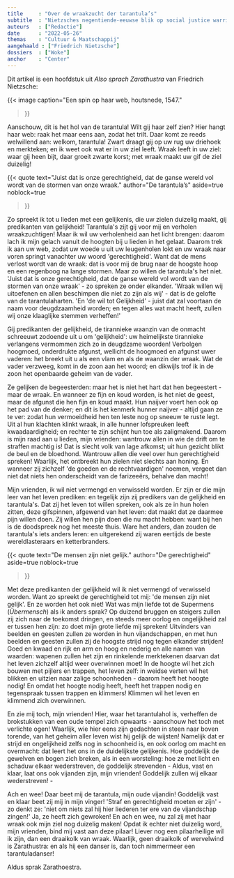 ```yaml
---
title     : "Over de wraakzucht der tarantula’s"
subtitle  : "Nietzsches negentiende-eeuwse blik op social justice warriors"
auteurs   : ["Redactie"]
date      : "2022-05-26"
themas    : "Cultuur & Maatschappij"
aangehaald : ["Friedrich Nietzsche"]
dossiers  : ["Woke"]
anchor    : "Center"
---
```


Dit artikel is een hoofdstuk uit _Also sprach Zarathustra_ van Friedrich Nietzsche:

{{< image
	caption="Een spin op haar web, houtsnede, 1547."
>}}

Aanschouw, dit is het hol van de tarantula! Wilt gij haar zelf zien? Hier hangt haar web: raak het maar eens aan, zodat het trilt. Daar komt ze reeds welwillend aan: welkom, tarantula! Zwart draagt gij op uw rug uw driehoek en merkteken; en ik weet ook wat er in uw ziel leeft. Wraak leeft in uw ziel: waar gij heen bijt, daar groeit zwarte korst; met wraak maakt uw gif de ziel duizelig!

{{< quote
	text="Juist dat is onze gerechtigheid, dat de ganse wereld vol wordt van de stormen van onze wraak."
	author="De tarantula’s"
	aside=true
	noblock=true
>}}

Zo spreekt ik tot u lieden met een gelijkenis, die uw zielen duizelig maakt, gij predikanten van gelijkheid! Tarantula's zijt gij voor mij en verholen wraakzuchtigen! Maar ik wil uw verholenheid aan het licht brengen: daarom lach ik mijn gelach vanuit de hoogten bij u lieden in het gelaat. Daarom trek ik aan uw web, zodat uw woede u uit uw leugenholen lokt en uw wraak naar voren springt vanachter uw woord 'gerechtigheid'. Want dat de mens verlost wordt van de wraak: dat is voor mij de brug naar de hoogste hoop en een regenboog na lange stormen. Maar zo willen de tarantula's het niet. 'Juist dat is onze gerechtigheid, dat de ganse wereld vol wordt van de stormen van onze wraak' - zo spreken ze onder elkander. 'Wraak willen wij uitoefenen en allen beschimpen die niet zo zijn als wij' - dat is de gelofte van de tarantulaharten. 'En 'de wil tot Gelijkheid' - juist dat zal voortaan de naam voor deugdzaamheid worden; en tegen alles wat macht heeft, zullen wij onze klaaglijke stemmen verheffen!'

Gij predikanten der gelijkheid, de tirannieke waanzin van de onmacht schreeuwt zodoende uit u om 'gelijkheid': uw heimelijkste tirannieke verlangens vermommen zich zo in deugdzame woorden! Verbolgen hoogmoed, onderdrukte afgunst, wellicht de hoogmoed en afgunst uwer vaderen: het breekt uit u als een vlam en als de waanzin der wraak. Wat de vader verzweeg, komt in de zoon aan het woord; en dikwijls trof ik in de zoon het openbaarde geheim van de vader.

Ze gelijken de begeesterden: maar het is niet het hart dat hen begeestert - maar de wraak. En wanneer ze fijn en koud worden, is het niet de geest, maar de afgunst die hen fijn en koud maakt. Hun naijver voert hen ook op het pad van de denker; en dit is het kenmerk hunner naijver - altijd gaan ze te ver: zodat hun vermoeidheid hen ten leste nog op sneeuw te ruste legt. Uit al hun klachten klinkt wraak, in alle hunner lofspreuken leeft kwaadaardigheid; en rechter te zijn schijnt hun toe als zaligmakend. Daarom is mijn raad aan u lieden, mijn vrienden: wantrouw allen in wie de drift om te straffen machtig is! Dat is slecht volk van lage afkomst; uit hun gezicht blikt de beul en de bloedhond. Wantrouw allen die veel over hun gerechtigheid spreken! Waarlijk, het ontbreekt hun zielen niet slechts aan honing. En wanneer zij zichzelf 'de goeden en de rechtvaardigen' noemen, vergeet dan niet dat niets hen onderscheidt van de farizeeërs, behalve dan macht!

Mijn vrienden, ik wil niet vermengd en verwisseld worden. Er zijn er die mijn leer van het leven prediken: en tegelijk zijn zij predikers van de gelijkheid en tarantula's. Dat zij het leven tot willen spreken, ook als ze in hun holen zitten, deze gifspinnen, afgewend van het leven: dat maakt dat ze daarmee pijn willen doen. Zij willen hen pijn doen die nu macht hebben: want bij hen is de doodspreek nog het meeste thuis. Ware het anders, dan zouden de tarantula's iets anders leren: en uitgerekend zij waren eertijds de beste wereldlasteraars en ketterbranders.

{{< quote
	text="De mensen zijn niet gelijk."
	author="De gerechtigheid"
	aside=true
	noblock=true
>}}

Met deze predikanten der gelijkheid wil ik niet vermengd of verwisseld worden. Want zo spreekt de gerechtigheid tot mij: 'de mensen zijn niet gelijk'. En ze worden het ook niet! Wat was mijn liefde tot de Supermens (_Übermensch_) als ik anders sprak? Op duizend bruggen en steigers zullen zij zich naar de toekomst dringen, en steeds meer oorlog en ongelijkheid zal er tussen hen zijn: zo doet mijn grote liefde mij spreken! Uitvinders van beelden en geesten zullen ze worden in hun vijandschappen, en met hun beelden en geesten zullen zij de hoogste strijd nog tegen elkander strijden! Goed en kwaad en rijk en arm en hoog en nederig en alle namen van waarden: wapenen zullen het zijn en rinkelende merktekenen daarvan dat het leven zichzelf altijd weer overwinnen moet! In de hoogte wil het zich bouwen met pijlers en trappen, het leven zelf: in weidse verten wil het blikken en uitzien naar zalige schoonheden - daarom heeft het hoogte nodig! En omdat het hoogte nodig heeft, heeft het trappen nodig en tegenspraak tussen trappen en klimmers! Klimmen wil het leven en klimmend zich overwinnen.

En zie mij toch, mijn vrienden! Hier, waar het tarantulahol is, verheffen de brokstukken van een oude tempel zich opwaarts - aanschouw het toch met verlichte ogen! Waarlijk, wie hier eens zijn gedachten in steen naar boven torende,  van het geheim aller leven wist hij gelijk de wijsten! Namelijk dat er strijd en ongelijkheid zelfs nog in schoonheid is, en ook oorlog om macht en overmacht: dat leert het ons in de duidelijkste gelijkenis. Hoe goddelijk de gewelven en bogen zich breken, als in een worsteling: hoe ze met licht en schaduw elkaar wederstreven, de goddelijk strevenden - Aldus, vast en klaar, laat ons ook vijanden zijn, mijn vrienden! Goddelijk zullen wij elkaar wederstreven! -

Ach en wee! Daar beet mij de tarantula, mijn oude vijandin! Goddelijk vast en klaar beet zij mij in mijn vinger! 'Straf en gerechtigheid moeten er zijn' - zo denkt ze: 'niet om niets zal hij hier liederen ter ere van de vijandschap zingen!' Ja, ze heeft zich gewroken! En ach en wee, nu zal zij met haar wraak ook mijn ziel nog duizelig maken! Opdat ik echter niet duizelig word, mijn vrienden, bind mij vast aan deze pilaar! Liever nog een pilaarheilige wil ik zijn, dan een draaikolk van wraak. Waarlijk, geen draaikolk of wervelwind is Zarathustra: en als hij een danser is, dan toch nimmermeer een tarantuladanser!

Aldus sprak Zarathoestra.
